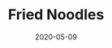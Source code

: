 --- 
title: "Fried Noodles"
date: 2020-05-09
categories: arrangements
composer: "Pink Guy/George Miller"
pdf-link: fried-noodles-pink-guy-imakappa-2020.pdf
pdf-lyric: #
yt-link: https://www.youtube.com/watch?v=8Ac-5MkWIeU
muse-link: https://musescore.com/user/28025112/scores/6138621
difficulty: Hard
thumbnail: 
---